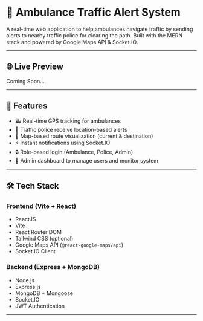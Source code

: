 # 🚨 Ambulance Traffic Alert System

A real-time web application to help ambulances navigate traffic by sending alerts to nearby traffic police for clearing the path. Built with the MERN stack and powered by Google Maps API & Socket.IO.

---

## 🌐 Live Preview

Coming Soon...

---

## 📌 Features

- 🚑 Real-time GPS tracking for ambulances
- 👮 Traffic police receive location-based alerts
- 📍 Map-based route visualization (current & destination)
- ⚡ Instant notifications using Socket.IO
- 🔒 Role-based login (Ambulance, Police, Admin)
- 🧭 Admin dashboard to manage users and monitor system

---

## 🛠️ Tech Stack

### Frontend (Vite + React)

- ReactJS
- Vite
- React Router DOM
- Tailwind CSS (optional)
- Google Maps API (`@react-google-maps/api`)
- Socket.IO Client

### Backend (Express + MongoDB)

- Node.js
- Express.js
- MongoDB + Mongoose
- Socket.IO
- JWT Authentication

---

